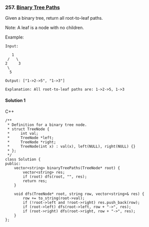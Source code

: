 ### 257\. [Binary Tree Paths](https://leetcode.com/problems/binary-tree-paths/)

Given a binary tree, return all root-to-leaf paths.

Note: A leaf is a node with no children.

Example:
```
Input:

   1
 /   \
2     3
 \
  5

Output: ["1->2->5", "1->3"]

Explanation: All root-to-leaf paths are: 1->2->5, 1->3
```

#### Solution 1

C++

```
/**
 * Definition for a binary tree node.
 * struct TreeNode {
 *     int val;
 *     TreeNode *left;
 *     TreeNode *right;
 *     TreeNode(int x) : val(x), left(NULL), right(NULL) {}
 * };
 */
class Solution {
public:
    vector<string> binaryTreePaths(TreeNode* root) {
        vector<string> res;
        if (root) dfs(root, "", res);
        return res;
    }
    
    void dfs(TreeNode* root, string row, vector<string>& res) {
        row += to_string(root->val);
        if (!root->left and !root->right) res.push_back(row);
        if (root->left) dfs(root->left, row + "->", res);
        if (root->right) dfs(root->right, row + "->", res);
    }
};
```
